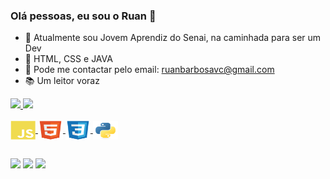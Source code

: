 ### Olá pessoas, eu sou o Ruan 👋

- 👔 Atualmente sou Jovem Aprendiz do Senai, na caminhada para ser um Dev
- 🌱 HTML, CSS e JAVA
- 📧 Pode me contactar pelo email: ruanbarbosavc@gmail.com
- 📚 Um leitor voraz

<div align=left>
  <a href="https://github.com/Ruanvcb">
  <img height="150em" src="https://github-readme-stats.vercel.app/api?username=Ruanvcb&show_icons=true&theme=dark&include_all_commits=true&count_private=true&count_private=true"/>
  <img height="150em" src="https://github-readme-stats.vercel.app/api/top-langs/?username=Ruanvcb&layout=compact&langs_count=7&theme=dark"/>
</div>
  
  <div style="display: inline_block"><br>
    <img align="center" alt="Ruan-Js" height="30" width="40" src="https://raw.githubusercontent.com/devicons/devicon/master/icons/javascript/javascript-plain.svg">
    <img align="center" alt="Ruan-HTML" height="30" width="40" src="https://raw.githubusercontent.com/devicons/devicon/master/icons/html5/html5-original.svg">
    <img align="center" alt="Ruan-CSS" height="30" width="40" src="https://raw.githubusercontent.com/devicons/devicon/master/icons/css3/css3-original.svg">
    <img align="center" alt="Ruan-Python" height="30" width="40" src="https://raw.githubusercontent.com/devicons/devicon/master/icons/python/python-original.svg">
  </div>
  
  ##
  
  <div> 
    <a href="https://www.instagram.com/ruanvcb/" target="_blank"><img src="https://img.shields.io/badge/-Instagram-%23E4405F?style=for-the-badge&logo=instagram&logoColor=white" target="_blank"></a>
    <a href = "mailto:ruanbarbosavc@gmail.com"><img src="https://img.shields.io/badge/-Gmail-%23333?style=for-the-badge&logo=gmail&logoColor=white" target="_blank"></a>
    <a href="https://www.linkedin.com/in/ruan-barbosa-37003119b/" target="_blank"><img src="https://img.shields.io/badge/-LinkedIn-%230077B5?style=for-the-badge&logo=linkedin&logoColor=white" target="_blank"></a> 
